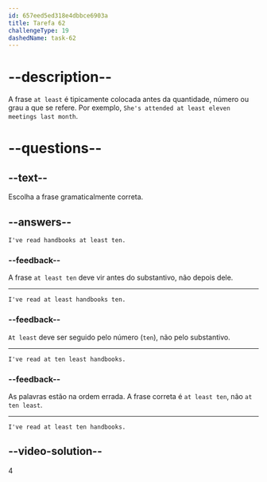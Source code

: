 ```yaml
---
id: 657eed5ed318e4dbbce6903a
title: Tarefa 62
challengeType: 19
dashedName: task-62
---
```


# --description--

A frase `at least` é tipicamente colocada antes da quantidade, número ou grau a que se refere. Por exemplo, `She's attended at least eleven meetings last month`.

# --questions--

## --text--

Escolha a frase gramaticalmente correta.

## --answers--

`I've read handbooks at least ten.`

### --feedback--

A frase `at least ten` deve vir antes do substantivo, não depois dele.

---

`I've read at least handbooks ten.`

### --feedback--

`At least` deve ser seguido pelo número (`ten`), não pelo substantivo.

---

`I've read at ten least handbooks.`

### --feedback--

As palavras estão na ordem errada. A frase correta é `at least ten`, não `at ten least`.

---

`I've read at least ten handbooks.`

## --video-solution--

4
